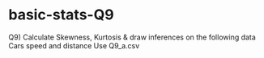 # basic-stats-Q9
Q9) Calculate Skewness, Kurtosis &amp; draw inferences on the following data Cars speed and distance Use Q9_a.csv
